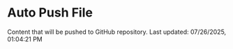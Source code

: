 # Auto Push File

Content that will be pushed to GitHub repository.
Last updated: 07/26/2025, 01:04:21 PM